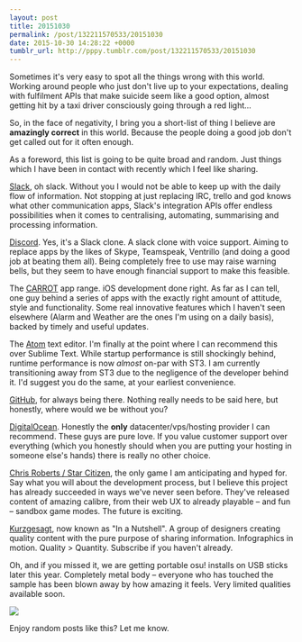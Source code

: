 ```yaml
---
layout: post
title: 20151030
permalink: /post/132211570533/20151030
date: 2015-10-30 14:28:22 +0000
tumblr_url: http://pppy.tumblr.com/post/132211570533/20151030
---
```

Sometimes it's very easy to spot all the things wrong with this world. Working around people who just don't live up to your expectations,  dealing with fulfilment APIs that make suicide seem like a good option, almost getting hit by a taxi driver consciously going through a red light...

So, in the face of negativity, I bring you a short-list of thing I believe are **amazingly correct** in this world. Because the people doing a good job don't get called out for it often enough.

As a foreword, this list is going to be quite broad and random. Just things which I have been in contact with recently which I feel like sharing.

[Slack](https://slack.com/r/029cv02b-029pl82e), oh slack. Without you I would not be able to keep up with the daily flow of information. Not stopping at just replacing IRC, trello and god knows what other communication apps, Slack's integration APIs offer endless possibilities when it comes to centralising, automating, summarising and processing information.

[Discord](https://discordapp.com/). Yes, it's a Slack clone. A slack clone with voice support. Aiming to replace apps by the likes of Skype, Teamspeak, Ventrillo (and doing a good job at beating them all). Being completely free to use may raise warning bells, but they seem to have enough financial support to make this feasible.

The [CARROT](http://meetcarrot.com/) app range. iOS development done right. As far as I can tell, one guy behind a series of apps with the exactly right amount of attitude, style and functionality. Some real innovative features which I haven't seen elsewhere (Alarm and Weather are the ones I'm using on a daily basis), backed by timely and useful updates.

The [Atom](http://atom.io) text editor. I'm finally at the point where I can recommend this over Sublime Text. While startup performance is still shockingly behind, runtime performance is now *almost* on-par with ST3. I am currently transitioning away from ST3 due to the negligence of the developer behind it. I'd suggest you do the same, at your earliest convenience.

[GitHub](http://github.com), for always being there. Nothing really needs to be said here, but honestly, where would we be without you?

[DigitalOcean](https://www.digitalocean.com/?refcode=ad09ab889290). Honestly the **only** datacenter/vps/hosting provider I can recommend. These guys are pure love. If you value customer support over everything (which you honestly should when you are putting your hosting in someone else's hands) there is really no other choice.

[Chris Roberts / Star Citizen](https://robertsspaceindustries.com/enlist?referral=STAR-GGCN-3JZ9), the only game I am anticipating and hyped for. Say what you will about the development process, but I believe this project has already succeeded in ways we've never seen before. They've released content of amazing calibre, from their web UX to already playable – and fun – sandbox game modes. The future is exciting.

[Kurzgesagt](https://www.youtube.com/user/Kurzgesagt), now known as "In a Nutshell". A group of designers creating quality content with the pure purpose of sharing information. Infographics in motion. Quality > Quantity. Subscribe if you haven't already.

Oh, and if you missed it, we are getting portable osu! installs on USB sticks later this year. Completely metal body – everyone who has touched the sample has been blown away by how amazing it feels. Very limited qualities available soon.

![](http://puu.sh/l2WQW/3d7e996bea.jpg)

Enjoy random posts like this? Let me know.